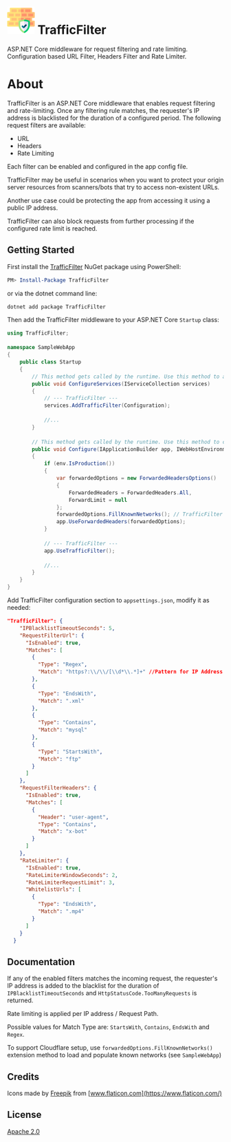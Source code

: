 # ![TrafficFilter](https://raw.githubusercontent.com/vstr/TrafficFilter/main/assets/TrafficFilter64x64.png) TrafficFilter

ASP.NET Core middleware for request filtering and rate limiting. Configuration based URL Filter, Headers Filter and Rate Limiter.

# About

TrafficFilter is an ASP.NET Core middleware that enables request filtering and rate-limiting. Once any filtering rule matches, the requester's IP address is blacklisted for the duration of a configured period. The following request filters are available:
- URL
- Headers
- Rate Limiting

Each filter can be enabled and configured in the app config file.

TrafficFilter may be useful in scenarios when you want to protect your origin server resources from scanners/bots that try to access non-existent URLs.

Another use case could be protecting the app from accessing it using a public IP address.

TrafficFilter can also block requests from further processing if the configured rate limit is reached.

## Getting Started

First install the [TrafficFilter](https://www.nuget.org/packages/TrafficFilter/) NuGet package using PowerShell:
                                  
```powershell
PM> Install-Package TrafficFilter
```

or via the dotnet command line:

```
dotnet add package TrafficFilter
```

Then add the TrafficFilter middleware to your ASP.NET Core `Startup` class:

```csharp
using TrafficFilter;

namespace SampleWebApp
{
    public class Startup
    {
        // This method gets called by the runtime. Use this method to add services to the container.
        public void ConfigureServices(IServiceCollection services)
        {
            // --- TrafficFilter ---
            services.AddTrafficFilter(Configuration);

            //...
        }

        // This method gets called by the runtime. Use this method to configure the HTTP request pipeline.
        public void Configure(IApplicationBuilder app, IWebHostEnvironment env)
        {
            if (env.IsProduction())
            {
                var forwardedOptions = new ForwardedHeadersOptions()
                {
                    ForwardedHeaders = ForwardedHeaders.All,
                    ForwardLimit = null
                };
                forwardedOptions.FillKnownNetworks(); // TrafficFilter extension to load Cloudflare IP ranges and fill KnownNetworks (https://www.cloudflare.com/ips/)
                app.UseForwardedHeaders(forwardedOptions);
            }

            // --- TrafficFilter ---
            app.UseTrafficFilter();

            //...
        }
    }
}
```

Add TrafficFilter configuration section to `appsettings.json`, modify it as needed:

```json
"TrafficFilter": {
    "IPBlacklistTimeoutSeconds": 5,
    "RequestFilterUrl": {
      "IsEnabled": true,
      "Matches": [
        {
          "Type": "Regex",
          "Match": "https?:\\/\\/[\\d*\\.*]+" //Pattern for IP Address based Url
        },
        {
          "Type": "EndsWith",
          "Match": ".xml"
        },       
        {
          "Type": "Contains",
          "Match": "mysql"
        },
        {
          "Type": "StartsWith",
          "Match": "ftp"
        }
      ]
    },
    "RequestFilterHeaders": {
      "IsEnabled": true,
      "Matches": [
        {
          "Header": "user-agent",
          "Type": "Contains",
          "Match": "x-bot"
        }
      ]
    },
    "RateLimiter": {
      "IsEnabled": true,
      "RateLimiterWindowSeconds": 2,
      "RateLimiterRequestLimit": 3,
      "WhitelistUrls": [
        {
          "Type": "EndsWith",
          "Match": ".mp4"
        }
      ]
    }
  }
```

## Documentation

If any of the enabled filters matches the incoming request, the requester's IP address is added to the blacklist for the duration of `IPBlacklistTimeoutSeconds` and `HttpStatusCode.TooManyRequests` is returned.

Rate limiting is applied per IP address / Request Path.

Possible values for Match Type are: `StartsWith`, `Contains`, `EndsWith` and `Regex`.

To support Cloudflare setup, use `forwardedOptions.FillKnownNetworks()` extension method to load and populate known networks (see `SampleWebApp`)

## Credits
Icons made by [Freepik](https://www.freepik.com) from [www.flaticon.com](https://www.flaticon.com/)

## License

[Apache 2.0](https://raw.githubusercontent.com/vstr/TrafficFilter/main/LICENSE)

